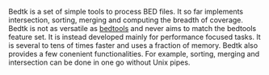 Bedtk is a set of simple tools to process BED files. It so far implements
intersection, sorting, merging and computing the breadth of coverage. Bedtk is
not as versatile as [bedtools][bedtools] and never aims to match the bedtools
feature set. It is instead developed mainly for performance focused tasks. It
is several to tens of times faster and uses a fraction of memory. Bedtk also
provides a few conenient functionalities. For example, sorting, merging and
intersection can be done in one go without Unix pipes.

[bedtools]: https://github.com/arq5x/bedtools2
[cr]: https://github.com/lh3/cgranges
